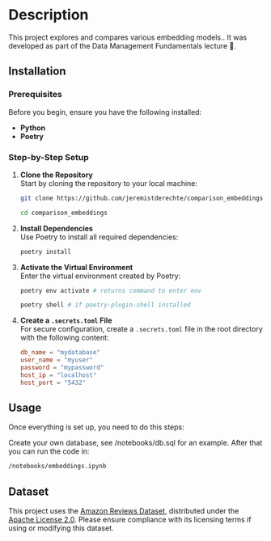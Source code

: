 # Description 

This project explores and compares various embedding models.. It was developed as part of the Data Management Fundamentals lecture 🚀.


## Installation

### Prerequisites

Before you begin, ensure you have the following installed:

- **Python**
- **Poetry**

### Step-by-Step Setup

1. **Clone the Repository**  
   Start by cloning the repository to your local machine:

   ```bash
   git clone https://github.com/jeremistderechte/comparison_embeddings.git

   cd comparison_embeddings
   ```

2. **Install Dependencies**  
   Use Poetry to install all required dependencies:

   ```bash
   poetry install
   ```

3. **Activate the Virtual Environment**  
   Enter the virtual environment created by Poetry:

   ```bash
   poetry env activate # returns command to enter env

   poetry shell # if poetry-plugin-shell installed
   ```

4. **Create a `.secrets.toml` File**  
   For secure configuration, create a `.secrets.toml` file in the root directory with the following content:

   ```toml
   db_name = "mydatabase"
   user_name = "myuser"
   password = "mypassword"
   host_ip = "localhost"
   host_port = "5432"
   ```
## Usage

Once everything is set up, you need to do this steps:

Create your own database, see /notebooks/db.sql for an example. After that you can run the code in:

```bash
/notebooks/embeddings.ipynb 
```

## Dataset
This project uses the [Amazon Reviews Dataset](https://www.kaggle.com/datasets/dongrelaxman/amazon-reviews-dataset), distributed under the [Apache License 2.0](https://www.apache.org/licenses/LICENSE-2.0). Please ensure compliance with its licensing terms if using or modifying this dataset.

